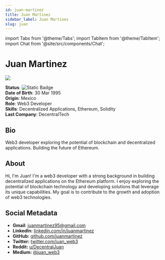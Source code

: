 ```yaml
---
id: juan-martinez
title: Juan Martinez
sidebar_label: Juan Martinez
slug: juan
---
```


import Tabs from '@theme/Tabs';
import TabItem from '@theme/TabItem';
import Chat from  '@site/src/components/Chat';

# Juan Martinez

<Tabs>
<TabItem value="overview" label="Overview" default>

<img src="/squadx/img/juan-martinez.jpeg" class="avatar__photo avatar__photo--xl margin-bottom--md" />

**Status**: ![Static Badge](https://img.shields.io/badge/Not%20Ready-no?color=ff0000)  
**Date of Birth**: 30 Mar 1995  
**Origin**: Mexico  
**Role**: Web3 Developer  
**Skills**: Decentralized Applications, Ethereum, Solidity  
**Last Company**: DecentralTech

## Bio

Web3 developer exploring the potential of blockchain and decentralized applications. Building the future of Ethereum.

## About

Hi, I'm Juan! I'm a web3 developer with a strong background in building decentralized applications on the Ethereum platform. I enjoy exploring the potential of blockchain technology and developing solutions that leverage its unique capabilities. My goal is to contribute to the growth and adoption of web3 technologies.

## Social Metadata

- **Gmail**: juanmartinez95@gmail.com
- **LinkedIn:** [linkedin.com/in/juanmartinez](https://linkedin.com/in/juanmartinez)
- **GitHub:** [github.com/juanmartinez](https://github.com/juanmartinez)
- **Twitter:** [twitter.com/juan_web3](https://twitter.com/juan_web3)
- **Reddit:** [u/DecentralJuan](https://www.reddit.com/user/DecentralJuan)
- **Medium:** [@juan_web3](https://medium.com/@juan_web3)

</TabItem>

<TabItem value="chat" label="Chat" default>

<Chat id="juan" />

</TabItem>
</Tabs>
